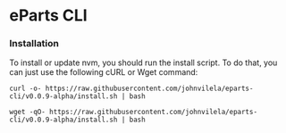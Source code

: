 # eParts CLI

### Installation

To install or update nvm, you should run the install script. To do that, you can just use the following cURL or Wget command:

```
curl -o- https://raw.githubusercontent.com/johnvilela/eparts-cli/v0.0.9-alpha/install.sh | bash
```

```
wget -qO- https://raw.githubusercontent.com/johnvilela/eparts-cli/v0.0.9-alpha/install.sh | bash
```

